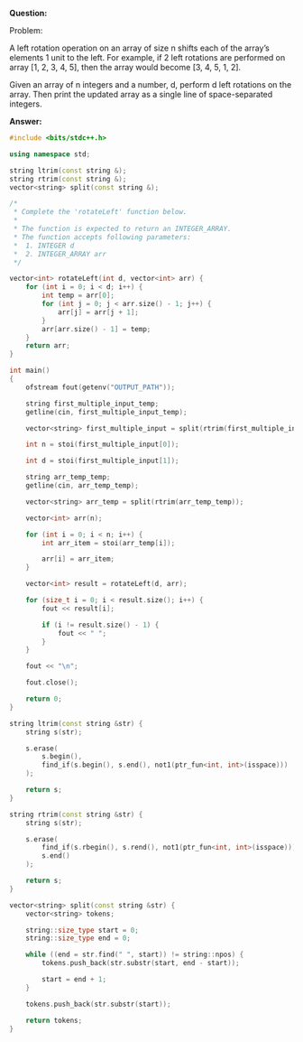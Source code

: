 **Question:**

Problem:

A left rotation operation on an array of size n shifts each of the array’s elements 1 unit to the left. For example, if 2 left rotations are performed on array [1, 2, 3, 4, 5], then the array would become [3, 4, 5, 1, 2].

Given an array of n integers and a number, d, perform d left rotations on the array. Then print the updated array as a single line of space-separated integers.

**Answer:**

```cpp
#include <bits/stdc++.h>

using namespace std;

string ltrim(const string &);
string rtrim(const string &);
vector<string> split(const string &);

/*
 * Complete the 'rotateLeft' function below.
 *
 * The function is expected to return an INTEGER_ARRAY.
 * The function accepts following parameters:
 *  1. INTEGER d
 *  2. INTEGER_ARRAY arr
 */

vector<int> rotateLeft(int d, vector<int> arr) {
    for (int i = 0; i < d; i++) {
        int temp = arr[0];
        for (int j = 0; j < arr.size() - 1; j++) {
            arr[j] = arr[j + 1];
        }
        arr[arr.size() - 1] = temp;
    }
    return arr;
}

int main()
{
    ofstream fout(getenv("OUTPUT_PATH"));

    string first_multiple_input_temp;
    getline(cin, first_multiple_input_temp);

    vector<string> first_multiple_input = split(rtrim(first_multiple_input_temp));

    int n = stoi(first_multiple_input[0]);

    int d = stoi(first_multiple_input[1]);

    string arr_temp_temp;
    getline(cin, arr_temp_temp);

    vector<string> arr_temp = split(rtrim(arr_temp_temp));

    vector<int> arr(n);

    for (int i = 0; i < n; i++) {
        int arr_item = stoi(arr_temp[i]);

        arr[i] = arr_item;
    }

    vector<int> result = rotateLeft(d, arr);

    for (size_t i = 0; i < result.size(); i++) {
        fout << result[i];

        if (i != result.size() - 1) {
            fout << " ";
        }
    }

    fout << "\n";

    fout.close();

    return 0;
}

string ltrim(const string &str) {
    string s(str);

    s.erase(
        s.begin(),
        find_if(s.begin(), s.end(), not1(ptr_fun<int, int>(isspace)))
    );

    return s;
}

string rtrim(const string &str) {
    string s(str);

    s.erase(
        find_if(s.rbegin(), s.rend(), not1(ptr_fun<int, int>(isspace))).base(),
        s.end()
    );

    return s;
}

vector<string> split(const string &str) {
    vector<string> tokens;

    string::size_type start = 0;
    string::size_type end = 0;

    while ((end = str.find(" ", start)) != string::npos) {
        tokens.push_back(str.substr(start, end - start));

        start = end + 1;
    }

    tokens.push_back(str.substr(start));

    return tokens;
}
```
